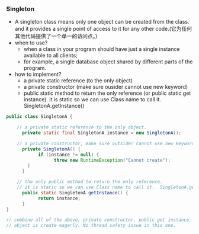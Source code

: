 ### Singleton
- A singleton class means only one object can be created from the class. and it provides a single point of access to it for any other code.(它为任何其他代码提供了一个单一的访问点。)
- when to use?
  - when a class in your program should have just a single instance available to all clients; 
  - for example, a single database object shared by different parts of the program.
- how to implement?
  - a private static reference (to the only object)
  - a private constructor (make sure ousider cannot use new keyword)
  - public static method to return the only reference (or public static get instance). it is static so we can use Class name to call it. SingletonA.getInstance()
```java
public class SingletonA {

    // a private static reference to the only object.
	  private static final SingletonA instance = new SingletonA();

    // a private constructor, make sure outsider cannot use new keyword.
	  private SingletonA() {
		    if (instance != null) {
			      throw new RuntimeException("Cannot create");
        }  
	  }

    // the only public method to return the only reference.
    // it is static so we can use Class name to call it.  SingletonA.getInstance()
	  public static SingletonA getInstance() {
		    return instance;
	  }
}

// combine all of the above, private constructor, public get instance, static reference.
// object is create eagerly. No thread safety issue in this one.
```

### 
